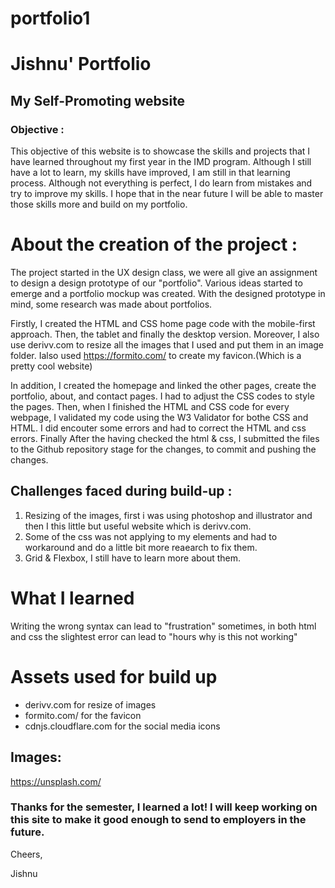 # portfolio1

# Jishnu' Portfolio

## My Self-Promoting website

### Objective :

This objective of this website is to showcase the skills and projects that I have learned throughout my first year in the IMD program. Although I still have a lot to learn, my skills have improved, I am still in that learning process. Although not everything is perfect, I do learn from mistakes and  try to improve my skills. I hope that in the near future I will be able to master those skills more and build on my portfolio. 



# About the creation of the project :

The project started in the UX design class,  we were all give an assignment to design a design prototype of our "portfolio". Various ideas started to emerge and a portfolio mockup was created. With the designed prototype in mind, some research was made about portfolios.

Firstly, I created the HTML and CSS home page code with the mobile-first approach. Then, the tablet and finally the desktop version.
Moreover, I also use derivv.com to resize all the images that I used and put them in an image folder. Ialso used https://formito.com/ to create my favicon.(Which is a pretty cool website)

In addition, I created the homepage and linked the other pages, create the portfolio, about, and contact pages. I had to adjust the CSS codes to style the pages. Then, when I finished the HTML and CSS code for every webpage, I validated my code using the W3 Validator for bothe CSS and HTML. I did encouter some errors and  had to correct the HTML  and css errors. 
Finally After the having checked the html & css, I submitted the files to the Github repository stage for the changes,  to commit and pushing the changes. 

## Challenges faced during build-up :

1. Resizing of the images, first i was using photoshop and illustrator and then I this little but useful website which is derivv.com.
2. Some of the css was not applying to my elements and had to workaround and do a little bit more reaearch to fix them.
3. Grid & Flexbox, I still have to learn more about them.

# What I learned

 Writing the wrong syntax can lead to "frustration"  sometimes, in both html and css the slightest error can lead to "hours why is this not working" 

# Assets used for build up

- derivv.com for resize of images
- formito.com/  for the favicon
- cdnjs.cloudflare.com for the social media icons

## Images:
https://unsplash.com/

### Thanks for the semester, I learned a lot! I will keep working on this site to make it good enough to send to employers in the future.

Cheers, 

Jishnu 


